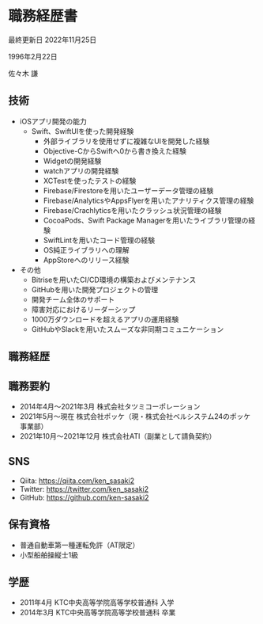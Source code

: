 # 職務経歴書
最終更新日 2022年11月25日

1996年2月22日

佐々木 謙

## 技術
- iOSアプリ開発の能力
  - Swift、SwiftUIを使った開発経験
    - 外部ライブラリを使用せずに複雑なUIを開発した経験
    - Objective-CからSwiftへ0から書き換えた経験
    - Widgetの開発経験
    - watchアプリの開発経験
    - XCTestを使ったテストの経験
    - Firebase/Firestoreを用いたユーザーデータ管理の経験
    - Firebase/AnalyticsやAppsFlyerを用いたアナリティクス管理の経験
    - Firebase/Crachlyticsを用いたクラッシュ状況管理の経験
    - CocoaPods、Swift Package Managerを用いたライブラリ管理の経験
    - SwiftLintを用いたコード管理の経験
    - OS純正ライブラリへの理解
    - AppStoreへのリリース経験
- その他
  - Bitriseを用いたCI/CD環境の構築およびメンテナンス
  - GitHubを用いた開発プロジェクトの管理
  - 開発チーム全体のサポート
  - 障害対応におけるリーダーシップ
  - 1000万ダウンロードを超えるアプリの運用経験
  - GitHubやSlackを用いたスムーズな非同期コミュニケーション
  

## 職務経歴


## 職務要約
- 2014年4月〜2021年3月 株式会社タツミコーポレーション
- 2021年5月〜現在 株式会社ポッケ（現・株式会社ベルシステム24のポッケ事業部）
- 2021年10月〜2021年12月 株式会社ATI（副業として請負契約）


## SNS
- Qiita: https://qiita.com/ken_sasaki2
- Twitter: https://twitter.com/ken_sasaki2
- GitHub: https://github.com/ken-sasaki2


## 保有資格
- 普通自動車第一種運転免許（AT限定）
- 小型船舶操縦士1級


## 学歴
- 2011年4月 KTC中央高等学院高等学校普通科 入学
- 2014年3月 KTC中央高等学院高等学校普通科 卒業
